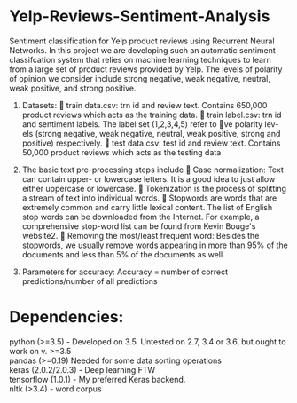 # Yelp-Reviews-Sentiment-Analysis
Sentiment classification for Yelp product reviews using Recurrent Neural Networks.
In this project we are developing such an automatic sentiment classifcation system that relies on machine learning techniques to learn from a large set of product reviews provided by Yelp. The levels of polarity of opinion we consider include strong negative, weak negative, neutral, weak positive, and strong positive.

1. Datasets:
 train data.csv: trn id and review text. Contains 650,000 product reviews which acts as the
training data.
 train label.csv: trn id and sentiment labels. The label set (1,2,3,4,5) refer to ve polarity lev-
els (strong negative, weak negative, neutral, weak positive, strong and positive) respectively.
 test data.csv: test id and review text. Contains 50,000 product reviews which acts as the
testing data

2. The basic text pre-processing steps include
 Case normalization: Text can contain upper- or lowercase letters. It is a good idea to just
allow either uppercase or lowercase.
 Tokenization is the process of splitting a stream of text into individual words.
 Stopwords are words that are extremely common and carry little lexical content. The list
of English stop words can be downloaded from the Internet. For example, a comprehensive
stop-word list can be found from Kevin Bouge's website2.
 Removing the most/least frequent word: Besides the stopwords, we usually remove words
appearing in more than 95% of the documents and less than 5% of the documents as well

3. Parameters for accuracy:
Accuracy = number of correct predictions/number of all predictions

# Dependencies:
python (>=3.5) - Developed on 3.5. Untested on 2.7, 3.4 or 3.6, but ought to work on v. >=3.5  
pandas (>=0.19) Needed for some data sorting operations  
keras (2.0.2/2.0.3) - Deep learning FTW  
tensorflow (1.0.1) - My preferred Keras backend.  
nltk (>3.4) - word corpus  

